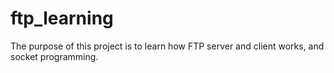 # ftp_learning
The purpose of this project is to learn how FTP server and client works, and socket programming.
